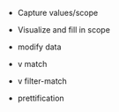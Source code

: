 * Capture values/scope
* Visualize and fill in scope
* modify data
* v match
* v filter-match

* prettification
